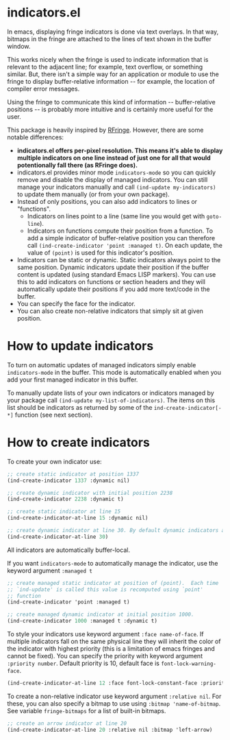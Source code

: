 # indicators.el

In emacs, displaying fringe indicators is done via text overlays. In that way, bitmaps in the fringe are attached to the lines of text shown in the buffer window.

This works nicely when the fringe is used to indicate information that is relevant to the adjacent line; for example, text overflow, or something similar. But, there isn't a simple way for an application or module to use the fringe to display buffer-relative information -- for example, the location of compiler error messages.

Using the fringe to communicate this kind of information -- buffer-relative positions -- is probably more intuitive and is certainly more useful for the user.

This package is heavily inspired by [RFringe](http://www.emacswiki.org/emacs/RFringe). However, there are some notable differences:

* **indicators.el offers per-pixel resolution. This means it's able to display multiple indicators on one line instead of just one for all that would potentionally fall there (as RFringe does).**
* indicators.el provides minor mode `indicators-mode` so you can quickly remove and disable the display of managed indicators. You can still manage your indicators manually and call `(ind-update my-indicators)` to update them manually (or from your own package).
* Instead of only positions, you can also add indicators to lines or "functions".
    * Indicators on lines point to a line (same line you would get with `goto-line`).
    * Indicators on functions compute their position from a function. To add a simple indicator of buffer-relative position you can therefore call `(ind-create-indicator 'point :managed t)`. On each update, the value of `(point)` is used for this indicator's position.
* Indicators can be static or dynamic. Static indicators always point to the same position. Dynamic indicators update their position if the buffer content is updated (using standard Emacs LISP markers). You can use this to add indicators on functions or section headers and they will automatically update their positions if you add more text/code in the buffer.
* You can specify the face for the indicator.
* You can also create non-relative indicators that simply sit at given position.

# How to update indicators

To turn on automatic updates of managed indicators simply enable `indicators-mode` in the buffer. This mode is automatically enabled when you add your first managed indicator in this buffer.

To manually update lists of your own indicators or indicators managed by your package call `(ind-update my-list-of-indicators)`. The items on this list should be indicators as returned by some of the `ind-create-indicator[-*]` function (see next section).

# How to create indicators

To create your own indicator use:

```scheme
;; create static indicator at position 1337
(ind-create-indicator 1337 :dynamic nil)

;; create dynamic indicator with initial position 2238
(ind-create-indicator 2238 :dynamic t)

;; create static indicator at line 15
(ind-create-indicator-at-line 15 :dynamic nil)

;; create dynamic indicator at line 30. By default dynamic indicators are created.
(ind-create-indicator-at-line 30)
```

All indicators are automatically buffer-local.

If you want `indicators-mode` to automatically manage the indicator, use the keyword argument `:managed t`

```scheme
;; create managed static indicator at position of (point).  Each time
;; `ind-update' is called this value is recomputed using `point'
;; function
(ind-create-indicator 'point :managed t)

;; create managed dynamic indicator at initial position 1000.
(ind-create-indicator 1000 :managed t :dynamic t)
```

To style your indicators use keyword argument `:face name-of-face`. If multiple indicators fall on the same physical line they will inherit the color of the indicator with highest priority (this is a limitation of emacs fringes and cannot be fixed). You can specify the priority with keyword argument `:priority number`. Default priority is 10, default face is `font-lock-warning-face`.

```scheme
(ind-create-indicator-at-line 12 :face font-lock-constant-face :priority 100)
```

To create a non-relative indicator use keyword argument `:relative nil`. For these, you can also specify a bitmap to use using `:bitmap 'name-of-bitmap`. See variable `fringe-bitmaps` for a list of built-in bitmaps.

```scheme
;; create an arrow indicator at line 20
(ind-create-indicator-at-line 20 :relative nil :bitmap 'left-arrow)
```
